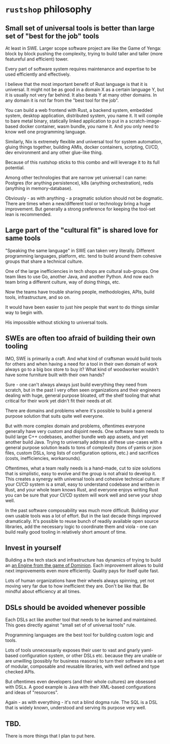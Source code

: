 # `rustshop` philosophy

## Small set of universal tools is better than large set of "best for the job" tools

At least in SWE. Larger scope software project are like the
Game of Yenga: block by block pushing the complexity, trying
to build taller and taller (more featureful and efficient)
tower.

Every part of software system requires maintenance and expertise
to be used efficiently and effectively.

I believe that the most important benefit of Rust language is that
it is universal. It might not be as good in a domain X as a certain
language Y, but it is usually not very far behind. It also beats Y at many
other domains. In any domain it is not far from the "best tool for the job".

You can build a web frontend with Rust, a backend system, embedded system,
desktop application, distributed system, you name it. It will compile
to bare metal binary, statically linked application to put in a scratch-image-based
docker container, wasm bundle, you name it. And you only need to know
well one programming language.

Similarly, Nix is extremely flexible and universal tool for system
automation, gluing things together, building AMIs, docker containers,
scripting, CI/CD, dev environment and any other glue-like thing.

Because of this rustshop sticks to this combo and will leverage it
to its full potential.

Among other technologies that are narrow yet universal I can name:
Postgres (for anything persistence), k8s (anything orchestration),
redis (anything in memory-database).

Obviously - as with anything - a pragmatic solution should not
be dogmatic. There are times when a new/different tool or technology
bring a huge improvement. But generally a strong preference
for keeping the tool-set lean is recommended.

## Large part of the "cultural fit" is shared love for same tools

"Speaking the same language" in SWE can taken very literally.
Different programming languages, platform, etc. tend to build
around them cohesive groups that share a technical culture.

One of the large inefficiencies in tech shops are cultural
sub-groups. One team likes to use Go, another Java, and another
Python. And now each team bring a different culture,
way of doing things, etc.

Now the teams have trouble sharing people, methodologies, APIs,
build tools, infrastructure, and so on.

It would have been easier to just hire people that want to do
things similar way to begin with.

His impossible without sticking to universal tools. 

## SWEs are often too afraid of building their own tooling

IMO, SWE is primarily a craft. And what kind of craftsman would
build tools for others and when having a need for a tool
in their own domain of work always go to a big box store to
buy it? What kind of woodworker wouldn't have some furniture
built with their own hands?

Sure - one can't always always just build everything they
need from scratch, but in the past I very often seen
organizations and their engineers dealing with huge,
general purpose bloated, off the shelf tooling that what
critical for their work yet didn't fit their needs *at all*.

There are domains and problems where it's possible to build
a general purpose solution that suits quite well everyone.

But with more complex domain and problems, oftentimes
everyone generally have very custom and disjoint needs.
One software team needs to build large C++ codebases,
another bundle web app assets, and yet another build
Java. Trying to universally address all these use-cases
with a general purpose solution leads to tons of complexity
(tons of yamls or json files, custom DSLs, long lists of
configuration options, etc.) and sacrifices (costs,
inefficiencies, workarounds).

Oftentimes, what a team really needs is a hand-made, cut to size
solutions that is simplistic, easy to evolve and the
group is not afraid to develop it. This creates a
synergy with universal tools and cohesive technical culture:
If your CI/CD system is a small, easy to understand codebase
and written in Rust, and your whole team knows Rust,
and everyone enjoys writing Rust you can be sure that your CI/CD
system will work well and serve your shop well.

In the past software composability was much more difficult.
Building your own usable tools was a lot of effort. But
in the last decade things improved dramatically. It's possible
to reuse bunch of readily available open source libraries,
add the necessary logic to coordinate them and viola - one
can build really good tooling in relatively short amount of time.


## Invest in yourself

Building a the tech stack and infrastructure has dynamics of trying to build an
[an Engine from the game of Dominion](http://wiki.dominionstrategy.com/index.php/Engine).
Each improvement allows to build next improvements even more efficiently. Quality
pays for itself quite fast.

Lots of human organizations have their wheels always spinning, yet not moving
very far due to how inefficient they are. Don't be like that. Be mindful
about efficiency at all times.

## DSLs should be avoided whenever possible

Each DSLs act like another tool that needs to be learned
and maintained. This goes directly against "small set of of
universal tools" rule.

Programming languages are the best tool for building
custom logic and tools.

Lots of tools unnecessarily exposes their user to vast and gnarly yaml-based
configuration system, or other DSLs etc. because they are unable or are unwilling
(possibly for business reasons) to turn their software into a set
of modular, composable and reusable libraries, with well defined and type
checked APIs.

But oftentimes even developers (and their whole cultures) are
obsessed with DSLs. A good example is Java with their
XML-based configurations and ideas of "resources".

Again - as with everything - it's not a blind dogma rule. The SQL is a DSL
that is widely known, understood and serving its purpose very well.


## TBD.

There is more things that I plan to put here.
